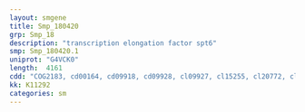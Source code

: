 ```yaml
---
layout: smgene
title: Smp_180420
grp: Smp_18
description: "transcription elongation factor spt6"
smp: Smp_180420.1
uniprot: "G4VCK0"
length:  4161
cdd: "COG2183, cd00164, cd09918, cd09928, cl09927, cl15255, cl20772, cl21482, cl22429, pfam00017, pfam00575, pfam14633, pfam14635, pfam14639, pfam14878, smart00252, smart00316"
kk: K11292
categories: sm
---
```


